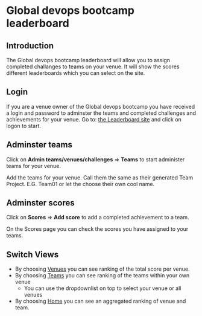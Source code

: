 # Global devops bootcamp leaderboard
## Introduction

The Global devops bootcamp leaderboard will allow you to assign completed challanges to teams on your venue. It will show the scores different leaderboards which you can select on the site.

## Login

If you are a venue owner of the Global devops bootcamp you have received a login and password to adminster the teams and completed challenges and achievements for your venue. Go to: [the Leaderboard site](https://gdbcleaderboard.azurewebsites.net/) and click on logon to start.

## Adminster teams

Click on **Admin teams/venues/challenges** => **Teams** to start administer teams for your venue.

Add the teams for your venue. Call them the same as their generated Team Project. E.G. Team01 or let the choose their own cool name.

## Adminster scores

Click on **Scores** => **Add score** to add a completed achievement to a team.

On the Scores page you can check the scores you have assigned to your teams.

## Switch Views
* By choosing [Venues](https://gdbcleaderboard.azurewebsites.net/Home/Venues) you can see ranking of the total score per venue.
* By choosing [Teams](https://gdbcleaderboard.azurewebsites.net/Home/Teams) you can see ranking of the teams within your own venue
  * You can use the dropdownlist on top to select your venue or all venues
* By choosing [Home](https://gdbcleaderboard.azurewebsites.net/) you can see an aggregated ranking of venue and team.

